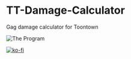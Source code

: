 # TT-Damage-Calculator
 Gag damage calculator for Toontown

![The Program](https://i.imgur.com/a0B7dYD.png)

[![ko-fi](https://ko-fi.com/img/githubbutton_sm.svg)](https://ko-fi.com/I2I65IWZG)